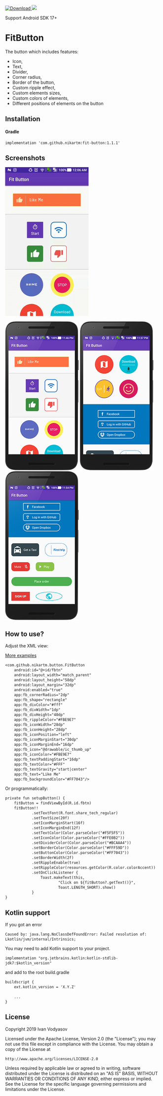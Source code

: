 [ ![Download](https://api.bintray.com/packages/nikart/maven/FitButton/images/download.svg) ](https://bintray.com/nikart/maven/FitButton/_latestVersion) [![](https://jitpack.io/v/nikartm/FitButton.svg)](https://jitpack.io/#nikartm/FitButton)

Support Android SDK 17+

# FitButton
The button which includes features:
* Icon, 
* Text, 
* Divider,
* Corner radius,
* Border of the button,
* Custom ripple effect,
* Custom elements sizes,
* Custom colors of elements,
* Different positions of elements on the button
## Installation
#### Gradle
```
implementation 'com.github.nikartm:fit-button:1.1.1'
```

## Screenshots
![FitButton Screenshots](/screenshots/img_gif.gif)

![FitButton Screenshots](/screenshots/img_1.png) ![FitButton Screenshots](/screenshots/img_2.png) ![FitButton Screenshots](/screenshots/img_3.png)
## How to use?
Adjust the XML view: 

[More examples](https://github.com/nikartm/FitButton/tree/master/app/src/main/res/layout)
```
<com.github.nikartm.button.FitButton
    android:id="@+id/fbtn"
    android:layout_width="match_parent"
    android:layout_height="58dp"
    android:layout_margin="32dp"
    android:enabled="true"
    app:fb_cornerRadius="2dp"
    app:fb_shape="rectangle"
    app:fb_divColor="#fff"
    app:fb_divWidth="1dp"
    app:fb_divHeight="40dp"
    app:fb_rippleColor="#FBE9E7"
    app:fb_iconWidth="28dp"
    app:fb_iconHeight="28dp"
    app:fb_iconPosition="left"
    app:fb_iconMarginStart="30dp"
    app:fb_iconMarginEnd="16dp"
    app:fb_icon="@drawable/ic_thumb_up"
    app:fb_iconColor="#FBE9E7"
    app:fb_textPaddingStart="16dp"
    app:fb_textColor="#FFF"
    app:fb_textGravity="start|center"
    app:fb_text="Like Me"
    app:fb_backgroundColor="#FF7043"/>
```
Or programmatically:
```
private fun setupButton() {
    fitButton = findViewById(R.id.fbtn)
    fitButton!!
            .setTextFont(R.font.share_tech_regular)
            .setTextSize(20f)
            .setIconMarginStart(16f)
            .setIconMarginEnd(12f)
            .setTextColor(Color.parseColor("#F5F5F5"))
            .setIconColor(Color.parseColor("#FFE0B2"))
            .setDividerColor(Color.parseColor("#BCAAA4"))
            .setBorderColor(Color.parseColor("#FFF59D"))
            .setButtonColor(Color.parseColor("#FF7043"))
            .setBorderWidth(2f)
            .setRippleEnable(true)
            .setRippleColor(resources.getColor(R.color.colorAccent))
            .setOnClickListener {
                Toast.makeText(this,
                        "Click on ${fitButton?.getText()}",
                        Toast.LENGTH_SHORT).show()
            }
}
```

## Kotlin support
If you got an error
```
Caused by: java.lang.NoClassDefFoundError: Failed resolution of: Lkotlin/jvm/internal/Intrinsics;
```

You may need to add Kotlin support to your project.
```
implementation "org.jetbrains.kotlin:kotlin-stdlib-jdk7:$kotlin_version"
```
and add to the root build.gradle
```
buildscript {
    ext.kotlin_version = 'X.Y.Z'
    
    ...
}
```

## License
Copyright 2019 Ivan Vodyasov

Licensed under the Apache License, Version 2.0 (the "License");
you may not use this file except in compliance with the License.
You may obtain a copy of the License at

    http://www.apache.org/licenses/LICENSE-2.0

Unless required by applicable law or agreed to in writing, software
distributed under the License is distributed on an "AS IS" BASIS,
WITHOUT WARRANTIES OR CONDITIONS OF ANY KIND, either express or implied.
See the License for the specific language governing permissions and
limitations under the License.
